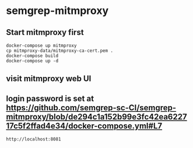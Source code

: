 # semgrep-mitmproxy

## Start mitmproxy first
```
docker-compose up mitmproxy
cp mitmproxy-data/mitmproxy-ca-cert.pem .
docker-compose build
docker-compose up -d
```

## visit mitmproxy web UI 
## login password is set at https://github.com/semgrep-sc-CI/semgrep-mitmproxy/blob/de294c1a152b99e3fc42ea622717c5f2ffad4e34/docker-compose.yml#L7
```
http://localhost:8081
```
